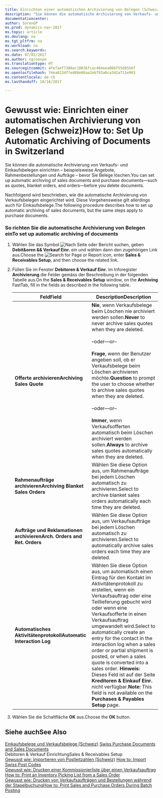 ```yaml
---
title: Einrichten einer automatischen Archivierung von Belegen (Schweiz)
description: "Sie können die automatische Archivierung von Verkaufs- und Einkaufsbelegen einrichten – beispielsweise Angebote, Rahmenbestellungen und Aufträge – bevor Sie Belege löschen."
documentationcenter: 
author: SorenGP
ms.prod: dynamics-nav-2017
ms.topic: article
ms.devlang: na
ms.tgt_pltfrm: na
ms.workload: na
ms.search.keywords: 
ms.date: 07/01/2017
ms.author: sgroespe
ms.translationtype: HT
ms.sourcegitcommit: 4fefaef7380ac10836fcac404eea006f55d8556f
ms.openlocfilehash: 74ea022df7ed88e06aa2eb793a0ca342a711e903
ms.contentlocale: de-ch
ms.lasthandoff: 10/16/2017

---
```

# <a name="how-to-set-up-automatic-archiving-of-documents-in-switzerland"></a><span data-ttu-id="094c5-103">Gewusst wie: Einrichten einer automatischen Archivierung von Belegen (Schweiz)</span><span class="sxs-lookup"><span data-stu-id="094c5-103">How to: Set Up Automatic Archiving of Documents in Switzerland</span></span>
<span data-ttu-id="094c5-104">Sie können die automatische Archivierung von Verkaufs- und Einkaufsbelegen einrichten – beispielsweise Angebote, Rahmenbestellungen und Aufträge – bevor Sie Belege löschen.</span><span class="sxs-lookup"><span data-stu-id="094c5-104">You can set up automatic archiving of sales documents and purchase documents—such as quotes, blanket orders, and orders—before you delete documents.</span></span>  
  
 <span data-ttu-id="094c5-105">Nachfolgend wird beschrieben, wie die automatische Archivierung von Verkaufsbelegen eingerichtet wird. Diese Vorgehensweise gilt allerdings auch für Einkaufsbelege.</span><span class="sxs-lookup"><span data-stu-id="094c5-105">The following procedure describes how to set up automatic archiving of sales documents, but the same steps apply to purchase documents.</span></span>  
  
### <a name="to-set-up-automatic-archiving-of-documents"></a><span data-ttu-id="094c5-106">So richten Sie die automatische Archivierung von Belegen ein</span><span class="sxs-lookup"><span data-stu-id="094c5-106">To set up automatic archiving of documents</span></span>  
  
1.  <span data-ttu-id="094c5-107">Wählen Sie das Symbol ![Nach Seite oder Bericht suchen](media/ui-search/search_small.png "Symbol Nach Seite oder Bericht suchen"), geben **Debit&oren && Verkauf Einr.** ein und wählen dann den zugehörigen Link aus.</span><span class="sxs-lookup"><span data-stu-id="094c5-107">Choose the ![Search for Page or Report](media/ui-search/search_small.png "Search for Page or Report icon") icon, enter **Sales & Receivables Setup**, and then choose the related link.</span></span>  
  
2.  <span data-ttu-id="094c5-108">Füllen Sie im Fenster **Debitoren & Verkauf Einr.** im Inforegister **Archivierung** die Felder gemäss der Beschreibung in der folgenden Tabelle aus.</span><span class="sxs-lookup"><span data-stu-id="094c5-108">On the **Sales & Receivables Setup** window, on the **Archiving** FastTab, fill in the fields as described in the following table.</span></span>  
  
    |<span data-ttu-id="094c5-109">Feld</span><span class="sxs-lookup"><span data-stu-id="094c5-109">Field</span></span>|<span data-ttu-id="094c5-110">Description</span><span class="sxs-lookup"><span data-stu-id="094c5-110">Description</span></span>|  
    |---------------------------------|---------------------------------------|  
    |<span data-ttu-id="094c5-111">**Offerte archivieren**</span><span class="sxs-lookup"><span data-stu-id="094c5-111">**Archiving Sales Quote**</span></span>|<span data-ttu-id="094c5-112">**Nie**, wenn Verkaufsbelege beim Löschen nie archiviert werden sollen.</span><span class="sxs-lookup"><span data-stu-id="094c5-112">**Never** to never archive sales quotes when they are deleted.</span></span><br /><br /> <span data-ttu-id="094c5-113">–oder–</span><span class="sxs-lookup"><span data-stu-id="094c5-113">–or–</span></span><br /><br /> <span data-ttu-id="094c5-114">**Frage**, wenn der Benutzer angeben soll, ob er Verkaufsbelege beim Löschen archivieren möchte.</span><span class="sxs-lookup"><span data-stu-id="094c5-114">**Question** to prompt the user to choose whether to archive sales quotes when they are deleted.</span></span><br /><br /> <span data-ttu-id="094c5-115">–oder–</span><span class="sxs-lookup"><span data-stu-id="094c5-115">–or–</span></span><br /><br /> <span data-ttu-id="094c5-116">**Immer**, wenn Verkaufsofferten automatisch beim Löschen archiviert werden sollen.</span><span class="sxs-lookup"><span data-stu-id="094c5-116">**Always** to archive sales quotes automatically when they are deleted.</span></span>|  
    |<span data-ttu-id="094c5-117">**Rahmenaufträge archivieren**</span><span class="sxs-lookup"><span data-stu-id="094c5-117">**Archiving Blanket Sales Orders**</span></span>|<span data-ttu-id="094c5-118">Wählen Sie diese Option aus, um Rahmenaufträge bei jedem Löschen automatisch zu archivieren.</span><span class="sxs-lookup"><span data-stu-id="094c5-118">Select to archive blanket sales orders automatically each time they are deleted.</span></span>|  
    |<span data-ttu-id="094c5-119">**Aufträge und Reklamationen archivieren**</span><span class="sxs-lookup"><span data-stu-id="094c5-119">**Arch. Orders and Ret. Orders**</span></span>|<span data-ttu-id="094c5-120">Wählen Sie diese Option aus, um Verkaufsaufträge bei jedem Löschen automatisch zu archivieren.</span><span class="sxs-lookup"><span data-stu-id="094c5-120">Select to automatically archive sales orders each time they are deleted.</span></span>|  
    |<span data-ttu-id="094c5-121">**Automatisches Aktivitätenprotokoll**</span><span class="sxs-lookup"><span data-stu-id="094c5-121">**Automatic Interaction Log**</span></span>|<span data-ttu-id="094c5-122">Wählen Sie diese Option aus, um automatisch einen Eintrag für den Kontakt im Aktivitätenprotokoll zu erstellen, wenn ein Verkaufsauftrag oder eine Teillieferung gebucht wird oder wenn eine Verkaufsofferte in einen Verkaufsauftrag umgewandelt wird.</span><span class="sxs-lookup"><span data-stu-id="094c5-122">Select to automatically create an entry for the contact in the interaction log when a sales order or partial shipment is posted, or when a sales quote is converted into a sales order.</span></span> <span data-ttu-id="094c5-123">**Hinweis:** Dieses Feld ist auf der Seite **Kreditoren & Einkauf Einr.** nicht verfügbar.</span><span class="sxs-lookup"><span data-stu-id="094c5-123">**Note:**  This field is not available on the **Purchases & Payables Setup** page.</span></span>|  
  
3.  <span data-ttu-id="094c5-124">Wählen Sie die Schaltfläche **OK** aus.</span><span class="sxs-lookup"><span data-stu-id="094c5-124">Choose the **OK** button.</span></span>  
  
## <a name="see-also"></a><span data-ttu-id="094c5-125">Siehe auch</span><span class="sxs-lookup"><span data-stu-id="094c5-125">See Also</span></span>  
 <span data-ttu-id="094c5-126">[Einkaufsbelege und Verkaufsbelege (Schweiz)](swiss-purchase-documents-and-sales-documents.md) </span><span class="sxs-lookup"><span data-stu-id="094c5-126">[Swiss Purchase Documents and Sales Documents](swiss-purchase-documents-and-sales-documents.md) </span></span>  
 <span data-ttu-id="094c5-127">Debitoren & Verkauf Einrichtung</span><span class="sxs-lookup"><span data-stu-id="094c5-127">Sales & Receivables Setup</span></span>   
 <span data-ttu-id="094c5-128">[Gewusst wie: Importieren von Postleitzahlen (Schweiz)](how-to-import-swiss-post-codes.md) </span><span class="sxs-lookup"><span data-stu-id="094c5-128">[How to: Import Swiss Post Codes](how-to-import-swiss-post-codes.md) </span></span>  
 <span data-ttu-id="094c5-129">[Gewusst wie: Drucken einer Kommissionierliste über einen Verkaufsauftrag](how-to-print-an-inventory-picking-list-from-a-sales-order.md) </span><span class="sxs-lookup"><span data-stu-id="094c5-129">[How to: Print an Inventory Picking List from a Sales Order](how-to-print-an-inventory-picking-list-from-a-sales-order.md) </span></span>  
 [<span data-ttu-id="094c5-130">Gewusst wie: Drucken von Verkaufsaufträgen und Bestellungen während der Stapelbuchung</span><span class="sxs-lookup"><span data-stu-id="094c5-130">How to: Print Sales and Purchase Orders During Batch Posting</span></span>](how-to-print-sales-and-purchase-orders-during-batch-posting.md)
